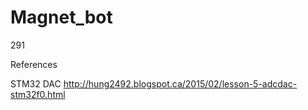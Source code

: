 # Magnet_bot
291

References

STM32 DAC
http://hung2492.blogspot.ca/2015/02/lesson-5-adcdac-stm32f0.html
